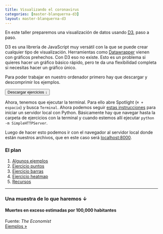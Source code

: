 ```yaml
---
title: Visualizando el coronavirus
categories: [master-blanquerna-d3]
layout: master-blanquerna-d3
---
```


En este taller preparemos una visualización de datos usando [D3](https://d3js.org), paso a paso.

D3 es una librería de JavaScript muy versátil con la que se puede crear cualquier tipo de visualización. Herramientas como [Datawrapper](https://www.datawrapper.de/) vienen con gráficos prehechos. Con D3 eso no existe. Esto es un problema si quieres hacer un gráfico básico rápido, pero te da una flexibilidad completa si necesitas hacer un gráfico único.

Para poder trabajar en nuestro ordenador primero hay que descargar y descomprimir los ejemplos.

<a href="/assets/2022/master-blanquerna-d3/ejercicios.zip">
  <button class="download">
    Descargar ejercicios ↓
  </button>
</a>

Ahora, tenemos que ejecutar la terminal. Para ello abre Spotlight (`⌘ + espacio`) y busca `Terminal`. Ahora podemos seguir [estas instrucciones](https://developer.mozilla.org/es/docs/Learn/Common_questions/set_up_a_local_testing_server#Ejecutando_un_servidor_HTTP_local_simple) para iniciar un servidor local con Python. Básicamente hay que navegar hasta la carpeta de ejercicios con la terminal y cuando estemos allí ejecutar `python -m SimpleHTTPServer`. 

Luego de hacer esto podemos ir con el navegador al servidor local donde están nuestros archivos, que en este caso será [localhost:8000](http://localhost:8000).

### El plan

1. [Algunos ejemplos](01-ejemplos)
2. [Ejercicio puntos](02-ejercicio-puntos)
3. [Ejercicio barras](03-ejercicio-barras)
4. [Ejercicio heatmap](04-ejercicio-heatmap)
5. [Recursos](05-recursos)

---

### Una muestra de lo que haremos ↓

<div class="heatmap-container">
  <div class="header">
    <h4>Muertes en exceso estimadas por 100,000 habitantes</h4>
    <div class="legend"></div>
  </div>

  <div class="heatmap"></div>
  <div class="sources">Fuente: <i>The Economist</i></div>
</div>

<nav>
  <div></div>
  <a class="next" href="01-ejemplos.html">Ejemplos &raquo;</a>
</nav>

<script src="/assets/2022/master-blanquerna-d3/javascript/heatmap_final.js"></script>
<script>
heatmap('.heatmap');
</script>
